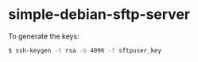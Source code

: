 # simple-debian-sftp-server

To generate the keys: 
```bash
$ ssh-keygen -t rsa -b 4096 -f sftpuser_key
```